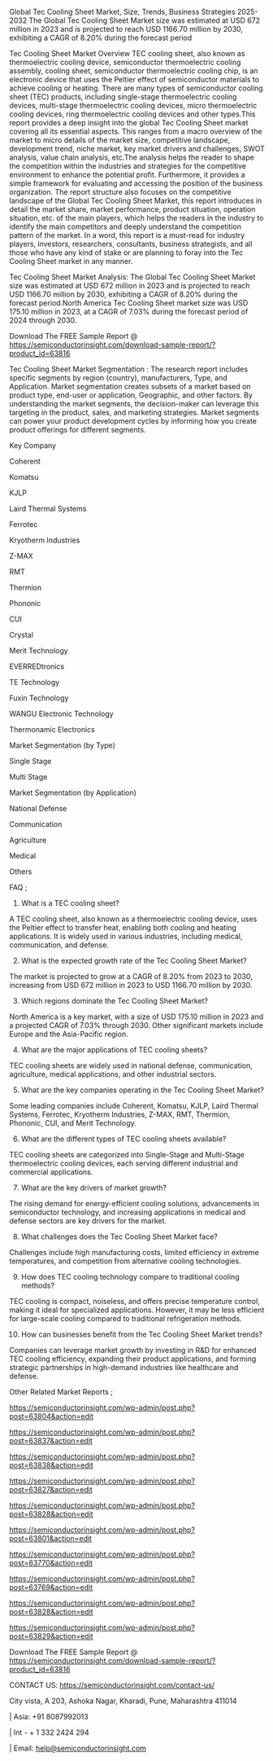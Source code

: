 Global Tec Cooling Sheet Market, Size, Trends, Business Strategies 2025-2032
The Global Tec Cooling Sheet Market size was estimated at USD 672 million in 2023 and is projected to reach USD 1166.70 million by 2030, exhibiting a CAGR of 8.20% during the forecast period

Tec Cooling Sheet Market Overview
TEC cooling sheet, also known as thermoelectric cooling device, semiconductor thermoelectric cooling assembly, cooling sheet, semiconductor thermoelectric cooling chip, is an electronic device that uses the Peltier effect of semiconductor materials to achieve cooling or heating. There are many types of semiconductor cooling sheet (TEC) products, including single-stage thermoelectric cooling devices, multi-stage thermoelectric cooling devices, micro thermoelectric cooling devices, ring thermoelectric cooling devices and other types.This report provides a deep insight into the global Tec Cooling Sheet market covering all its essential aspects. This ranges from a macro overview of the market to micro details of the market size, competitive landscape, development trend, niche market, key market drivers and challenges, SWOT analysis, value chain analysis, etc.The analysis helps the reader to shape the competition within the industries and strategies for the competitive environment to enhance the potential profit. Furthermore, it provides a simple framework for evaluating and accessing the position of the business organization. The report structure also focuses on the competitive landscape of the Global Tec Cooling Sheet Market, this report introduces in detail the market share, market performance, product situation, operation situation, etc. of the main players, which helps the readers in the industry to identify the main competitors and deeply understand the competition pattern of the market. In a word, this report is a must-read for industry players, investors, researchers, consultants, business strategists, and all those who have any kind of stake or are planning to foray into the Tec Cooling Sheet market in any manner.

Tec Cooling Sheet Market Analysis:
The Global Tec Cooling Sheet Market size was estimated at USD 672 million in 2023 and is projected to reach USD 1166.70 million by 2030, exhibiting a CAGR of 8.20% during the forecast period.North America Tec Cooling Sheet market size was USD 175.10 million in 2023, at a CAGR of 7.03% during the forecast period of 2024 through 2030.

Download The FREE Sample Report @  https://semiconductorinsight.com/download-sample-report/?product_id=63816 

Tec Cooling Sheet Market Segmentation :
The research report includes specific segments by region (country), manufacturers, Type, and Application. Market segmentation creates subsets of a market based on product type, end-user or application, Geographic, and other factors. By understanding the market segments, the decision-maker can leverage this targeting in the product, sales, and marketing strategies. Market segments can power your product development cycles by informing how you create product offerings for different segments. 


Key Company

Coherent

Komatsu

KJLP

Laird Thermal Systems

Ferrotec

Kryotherm Industries

Z-MAX

RMT

Thermion

Phononic

CUI

Crystal

Merit Technology

EVERREDtronics

TE Technology

Fuxin Technology

WANGU Electronic Technology

Thermonamic Electronics

Market Segmentation (by Type)

Single Stage

Multi Stage

Market Segmentation (by Application)

National Defense

Communication

Agriculture

Medical

Others

FAQ ;

1. What is a TEC cooling sheet?

A TEC cooling sheet, also known as a thermoelectric cooling device, uses the Peltier effect to transfer heat, enabling both cooling and heating applications. It is widely used in various industries, including medical, communication, and defense.

2. What is the expected growth rate of the Tec Cooling Sheet Market?

The market is projected to grow at a CAGR of 8.20% from 2023 to 2030, increasing from USD 672 million in 2023 to USD 1166.70 million by 2030.

3. Which regions dominate the Tec Cooling Sheet Market?

North America is a key market, with a size of USD 175.10 million in 2023 and a projected CAGR of 7.03% through 2030. Other significant markets include Europe and the Asia-Pacific region.

4. What are the major applications of TEC cooling sheets?

TEC cooling sheets are widely used in national defense, communication, agriculture, medical applications, and other industrial sectors.

5. What are the key companies operating in the Tec Cooling Sheet Market?

Some leading companies include Coherent, Komatsu, KJLP, Laird Thermal Systems, Ferrotec, Kryotherm Industries, Z-MAX, RMT, Thermion, Phononic, CUI, and Merit Technology.

6. What are the different types of TEC cooling sheets available?

TEC cooling sheets are categorized into Single-Stage and Multi-Stage thermoelectric cooling devices, each serving different industrial and commercial applications.

7. What are the key drivers of market growth?

The rising demand for energy-efficient cooling solutions, advancements in semiconductor technology, and increasing applications in medical and defense sectors are key drivers for the market.

8. What challenges does the Tec Cooling Sheet Market face?

Challenges include high manufacturing costs, limited efficiency in extreme temperatures, and competition from alternative cooling technologies.

9. How does TEC cooling technology compare to traditional cooling methods?

TEC cooling is compact, noiseless, and offers precise temperature control, making it ideal for specialized applications. However, it may be less efficient for large-scale cooling compared to traditional refrigeration methods.

10. How can businesses benefit from the Tec Cooling Sheet Market trends?

Companies can leverage market growth by investing in R&D for enhanced TEC cooling efficiency, expanding their product applications, and forming strategic partnerships in high-demand industries like healthcare and defense.

Other Related Market Reports ;  


https://semiconductorinsight.com/wp-admin/post.php?post=63804&action=edit

https://semiconductorinsight.com/wp-admin/post.php?post=63837&action=edit

https://semiconductorinsight.com/wp-admin/post.php?post=63838&action=edit

https://semiconductorinsight.com/wp-admin/post.php?post=63827&action=edit

https://semiconductorinsight.com/wp-admin/post.php?post=63828&action=edit

https://semiconductorinsight.com/wp-admin/post.php?post=63801&action=edit

https://semiconductorinsight.com/wp-admin/post.php?post=63770&action=edit

https://semiconductorinsight.com/wp-admin/post.php?post=63769&action=edit

https://semiconductorinsight.com/wp-admin/post.php?post=63828&action=edit

https://semiconductorinsight.com/wp-admin/post.php?post=63829&action=edit

Download The FREE Sample Report @   https://semiconductorinsight.com/download-sample-report/?product_id=63816 


CONTACT US: https://semiconductorinsight.com/contact-us/ 

City vista, A 203, Ashoka Nagar, Kharadi, Pune, Maharashtra 411014 

| Asia: +91 8087992013 

| Int - + 1 332 2424 294 

| Email: help@semiconductorinsight.com 
